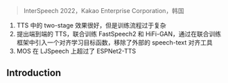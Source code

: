 > InterSpeech 2022，Kakao Enterprise Corporation，韩国

1. TTS 中的 two-stage 效果很好，但是训练流程过于复杂
2. 提出端到端的 TTS，联合训练  FastSpeech2 和 HiFi-GAN，通过在联合训练框架中引入一个对齐学习目标函数，移除了外部的 speech-text 对齐工具
3. MOS 在 LJSpeech 上超过了 ESPNet2-TTS 

## Introduction
